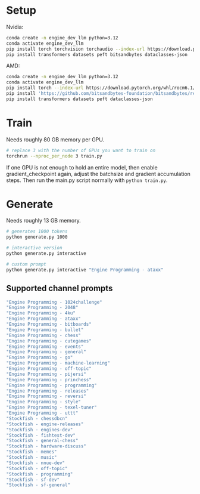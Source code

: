 # Setup

Nvidia:
```bash
conda create -n engine_dev_llm python=3.12
conda activate engine_dev_llm
pip install torch torchvision torchaudio --index-url https://download.pytorch.org/whl/cu124
pip install transformers datasets peft bitsandbytes dataclasses-json
```

AMD:
```bash
conda create -n engine_dev_llm python=3.12
conda activate engine_dev_llm
pip install torch --index-url https://download.pytorch.org/whl/rocm6.1/
pip install 'https://github.com/bitsandbytes-foundation/bitsandbytes/releases/download/continuous-release_multi-backend-refactor/bitsandbytes-0.44.1.dev0-py3-none-manylinux_2_24_x86_64.whl'
pip install transformers datasets peft dataclasses-json
```

# Train

Needs roughly 80 GB memory per GPU.

```bash
# replace 3 with the number of GPUs you want to train on
torchrun --nproc_per_node 3 train.py
```

If one GPU is not enough to hold an entire model, then enable gradient_checkpoint again, adjust the batchsize and gradient accumulation steps.
Then run the main.py script normally with `python train.py`.

# Generate

Needs roughly 13 GB memory.

```bash
# generates 1000 tokens
python generate.py 1000

# interactive version
python generate.py interactive

# custom prompt
python generate.py interactive "Engine Programming - ataxx"
```

## Supported channel prompts

```bash
"Engine Programming - 1024challenge"
"Engine Programming - 2048"
"Engine Programming - 4ku"
"Engine Programming - ataxx"
"Engine Programming - bitboards"
"Engine Programming - bullet"
"Engine Programming - chess"
"Engine Programming - cutegames"
"Engine Programming - events"
"Engine Programming - general"
"Engine Programming - go"
"Engine Programming - machine-learning"
"Engine Programming - off-topic"
"Engine Programming - pijersi"
"Engine Programming - princhess"
"Engine Programming - programming"
"Engine Programming - releases"
"Engine Programming - reversi"
"Engine Programming - style"
"Engine Programming - texel-tuner"
"Engine Programming - uttt"
"Stockfish - chessdbcn"
"Stockfish - engine-releases"
"Stockfish - engines-dev"
"Stockfish - fishtest-dev"
"Stockfish - general-chess"
"Stockfish - hardware-discuss"
"Stockfish - memes"
"Stockfish - music"
"Stockfish - nnue-dev"
"Stockfish - off-topic"
"Stockfish - programming"
"Stockfish - sf-dev"
"Stockfish - sf-general"
```
